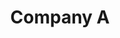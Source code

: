 ---
title: "Company A"
slug: "company-a"
description: "This is a proposal for Company A. We aim to improve their interface and user experience."
logo: "/images/logo.svg"
---